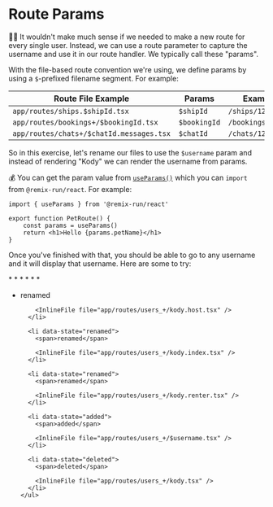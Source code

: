 # Route Params

👨‍💼 It wouldn't make much sense if we needed to make a new route for every single
user. Instead, we can use a route parameter to capture the username and use it
in our route handler. We typically call these "params".

With the file-based route convention we're using, we define params by using a
`$`-prefixed filename segment. For example:

| Route File Example                       | Params       | Example Path           |
| ---------------------------------------- | ------------ | ---------------------- |
| `app/routes/ships.$shipId.tsx`           | `$shipId`    | `/ships/1234`          |
| `app/routes/bookings+/$bookingId.tsx`    | `$bookingId` | `/bookings/1234`       |
| `app/routes/chats+/$chatId.messages.tsx` | `$chatId`    | `/chats/1234/messages` |

So in this exercise, let's rename our files to use the `$username` param and
instead of rendering "Kody" we can render the username from params.

💰 You can get the param value from
[`useParams()`](https://remix.run/docs/en/1.14.3/hooks/use-params) which you can
`import` from `@remix-run/react`. For example:

```tsx filename=app/routes/pets.$petName.tsx
import { useParams } from '@remix-run/react'

export function PetRoute() {
	const params = useParams()
	return <h1>Hello {params.petName}</h1>
}
```

Once you've finished with that, you should be able to go to any username and it
will display that username. Here are some to try:

<div>
	* <LinkToApp to="/users/kody" />
	* <LinkToApp to="/users/Marty123" />
	* <LinkToApp to="/users/Alfred" />
	* <LinkToApp to="/users/hannah" />
	* <LinkToApp to="/users/olivia" />
	* <LinkToApp to="/users/peter" />
</div>

<TouchedFiles>
  <div id="files">
    <ul>
      <li data-state="renamed">
        <span>renamed</span>

        <InlineFile file="app/routes/users_+/kody.host.tsx" />
      </li>

      <li data-state="renamed">
        <span>renamed</span>

        <InlineFile file="app/routes/users_+/kody.index.tsx" />
      </li>

      <li data-state="renamed">
        <span>renamed</span>

        <InlineFile file="app/routes/users_+/kody.renter.tsx" />
      </li>

      <li data-state="added">
        <span>added</span>

        <InlineFile file="app/routes/users_+/$username.tsx" />
      </li>

      <li data-state="deleted">
        <span>deleted</span>

        <InlineFile file="app/routes/users_+/kody.tsx" />
      </li>
    </ul>

  </div>
</TouchedFiles>
